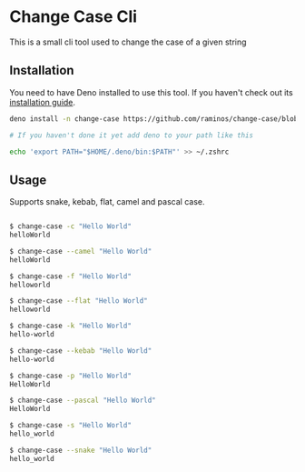 # Change Case Cli

This is a small cli tool used to change the case of a given string

## Installation

You need to have Deno installed to use this tool. If you haven't check out its [installation guide](https://deno.land/manual/getting_started/installation).

```sh
deno install -n change-case https://github.com/raminos/change-case/blob/master/main.ts

# If you haven't done it yet add deno to your path like this

echo 'export PATH="$HOME/.deno/bin:$PATH"' >> ~/.zshrc

```

## Usage

Supports snake, kebab, flat, camel and pascal case.

```sh

$ change-case -c "Hello World"
helloWorld

$ change-case --camel "Hello World"
helloWorld

$ change-case -f "Hello World"
helloworld

$ change-case --flat "Hello World"
helloworld

$ change-case -k "Hello World"
hello-world

$ change-case --kebab "Hello World"
hello-world

$ change-case -p "Hello World"
HelloWorld

$ change-case --pascal "Hello World"
HelloWorld

$ change-case -s "Hello World"
hello_world

$ change-case --snake "Hello World"
hello_world

```
